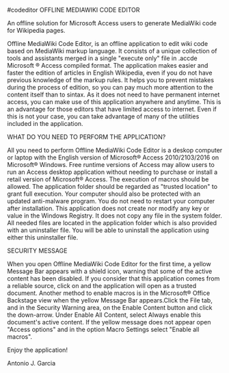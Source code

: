#codeditor
OFFLINE MEDIAWIKI CODE EDITOR

An offline solution for Microsoft Access users to generate MediaWiki code for Wikipedia pages.

Offline MediaWiki Code Editor, is an offline application to edit wiki code based on MediaWiki markup language. 
It consists of a unique collection of tools and assistants merged in a single "execute only" file in .accde Microsoft ® Access compiled format. The application makes easier and faster the edition of articles in English Wikipedia, even if you do not have previous knowledge of the markup rules. It helps you to prevent mistakes during the process of edition, so you can pay much more attention to the content itself than to sintax.
As it does not need to have permanent internet access, you can make use of this application anywhere and anytime. This is an advantage for those editors that have limited access to internet. Even if this is not your case, you can take advantage of many of the utilities included in the application.

WHAT DO YOU NEED TO PERFORM THE APPLICATION?

All you need to perform Offline MediaWiki Code Editor is a deskop computer or laptop with the English version of Microsoft® Access 2010/2103/2016 on Microsoft® Windows. Free runtime versions of Access may allow users to run an Access desktop application without needing to purchase or install a retail version of Microsoft® Access. 
The execution of macros should be allowed. The application folder should be regarded as "trusted location" to grant full execution. Your computer should also be protected with an updated anti-malware program. 
You do not need to restart your computer after installation. This application does not create nor modify any key or value in the Windows Registry. It does not copy any file in the system folder. All needed files are located in the application folder which is also provided with an uninstaller file. You will be able to uninstall the application using either this uninstaller file.

SECURITY MESSAGE

When you open Offline MediaWiki Code Editor for the first time, a yellow Message Bar appears with a shield icon, warning that some of the active content has been disabled. If you consider that this application comes from a reliable source, click on <Enable Content> and the application will open as a trusted document. 
Another method to enable macros is in the Microsoft® Office Backstage view when the yellow Message Bar appears.Click the File tab, and in the Security Warning area, on the Enable Content button and click the down-arrow. Under Enable All Content, select Always enable this document's active content.
If the yellow message does not appear open "Access options" and in the option Macro Settings select "Enable all macros". 

Enjoy the application!

Antonio J. Garcia
